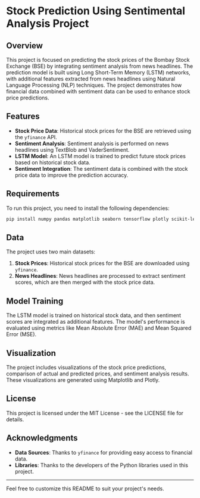 # Stock Prediction Using Sentimental Analysis Project

## Overview

This project is focused on predicting the stock prices of the Bombay Stock Exchange (BSE) by integrating sentiment analysis from news headlines. The prediction model is built using Long Short-Term Memory (LSTM) networks, with additional features extracted from news headlines using Natural Language Processing (NLP) techniques. The project demonstrates how financial data combined with sentiment data can be used to enhance stock price predictions.

## Features

- **Stock Price Data**: Historical stock prices for the BSE are retrieved using the `yfinance` API.
- **Sentiment Analysis**: Sentiment analysis is performed on news headlines using TextBlob and VaderSentiment.
- **LSTM Model**: An LSTM model is trained to predict future stock prices based on historical stock data.
- **Sentiment Integration**: The sentiment data is combined with the stock price data to improve the prediction accuracy.

## Requirements

To run this project, you need to install the following dependencies:

```bash
pip install numpy pandas matplotlib seaborn tensorflow plotly scikit-learn yfinance vaderSentiment textblob catboost
```

## Data

The project uses two main datasets:
1. **Stock Prices**: Historical stock prices for the BSE are downloaded using `yfinance`.
2. **News Headlines**: News headlines are processed to extract sentiment scores, which are then merged with the stock price data.

## Model Training

The LSTM model is trained on historical stock data, and then sentiment scores are integrated as additional features. The model's performance is evaluated using metrics like Mean Absolute Error (MAE) and Mean Squared Error (MSE).

## Visualization

The project includes visualizations of the stock price predictions, comparison of actual and predicted prices, and sentiment analysis results. These visualizations are generated using Matplotlib and Plotly.

## License

This project is licensed under the MIT License - see the LICENSE file for details.

## Acknowledgments

- **Data Sources**: Thanks to `yfinance` for providing easy access to financial data.
- **Libraries**: Thanks to the developers of the Python libraries used in this project.

---

Feel free to customize this README to suit your project's needs.
